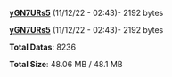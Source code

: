 [**yGN7URs5**](/data/yGN7URs5.txt) (11/12/22 - 02:43)- 2192 bytes

[**yGN7URs5**](/data/yGN7URs5.txt) (11/12/22 - 02:43)- 2192 bytes

**Total Datas**: 8236

**Total Size**: 48.06 MB / 48.1 MB